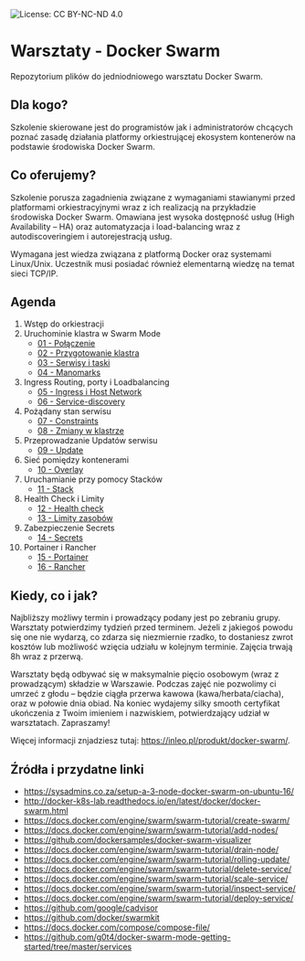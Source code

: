 ![License: CC BY-NC-ND 4.0](https://img.shields.io/badge/License-CC%20BY--NC--ND%204.0-lightgrey.svg)

# Warsztaty - Docker Swarm
Repozytorium plików do jedniodniowego warsztatu Docker Swarm.

## Dla kogo?

Szkolenie skierowane jest do programistów jak i administratorów chcących poznać zasadę działania platformy orkiestrującej ekosystem kontenerów na podstawie środowiska Docker Swarm.

## Co oferujemy?

Szkolenie porusza zagadnienia związane z wymaganiami stawianymi przed platformami orkiestracyjnymi wraz z ich realizacją na przykładzie środowiska Docker Swarm. Omawiana jest wysoka dostępność usług (High Availability – HA) oraz automatyzacja i load-balancing wraz z autodiscoveringiem i autorejestracją usług.

Wymagana jest wiedza związana z platformą Docker oraz systemami Linux/Unix. Uczestnik musi posiadać również elementarną wiedzę na temat sieci TCP/IP.

## Agenda

1.	Wstęp do orkiestracji
2.	Uruchominie klastra w Swarm Mode
    * [01 - Połączenie](https://github.com/inleo-pl/Warsztaty-Docker-Swarm/blob/master/01-Polaczenie)
    * [02 - Przygotowanie klastra](https://github.com/inleo-pl/Warsztaty-Docker-Swarm/blob/master/02-Przygotowanie-klastra)
    * [03 - Serwisy i taski](https://github.com/inleo-pl/Warsztaty-Docker-Swarm/blob/master/03-Serwisy-i-taski)
    * [04 - Manomarks](https://github.com/inleo-pl/Warsztaty-Docker-Swarm/blob/master/04-Manomarks)
3.	Ingress Routing, porty i Loadbalancing
    * [05 - Ingress i Host Network](https://github.com/inleo-pl/Warsztaty-Docker-Swarm/blob/master/05-Ingress-i-Host-Network)
    * [06 - Service-discovery](https://github.com/inleo-pl/Warsztaty-Docker-Swarm/blob/master/06-Service-discovery)
4. Pożądany stan serwisu
    * [07 - Constraints](https://github.com/inleo-pl/Warsztaty-Docker-Swarm/blob/master/07-Constraints)
    * [08 - Zmiany w klastrze](https://github.com/inleo-pl/Warsztaty-Docker-Swarm/blob/master/08-Zmiany-w-klastrze)
5. Przeprowadzanie Updatów serwisu
    * [09 - Update](https://github.com/inleo-pl/Warsztaty-Docker-Swarm/blob/master/09-Update)
6. Sieć pomiędzy kontenerami
    * [10 - Overlay](https://github.com/inleo-pl/Warsztaty-Docker-Swarm/blob/master/10-Overlay)
7. Uruchamianie przy pomocy Stacków
    * [11 - Stack](https://github.com/inleo-pl/Warsztaty-Docker-Swarm/blob/master/11-Stack)
8. Health Check i Limity
    * [12 - Health check](https://github.com/inleo-pl/Warsztaty-Docker-Swarm/blob/master/12-Health-check)
    * [13 - Limity zasobów](https://github.com/inleo-pl/Warsztaty-Docker-Swarm/blob/master/13-Limity-zasobow)
9. Zabezpieczenie Secrets
    * [14 - Secrets](https://github.com/inleo-pl/Warsztaty-Docker-Swarm/blob/master/14-Secrets)
10. Portainer i Rancher
    * [15 - Portainer](https://github.com/inleo-pl/Warsztaty-Docker-Swarm/blob/master/15-Portainer)
    * [16 - Rancher](https://github.com/inleo-pl/Warsztaty-Docker-Swarm/blob/master/16-Rancher)

## Kiedy, co i jak?

Najbliższy możliwy termin i prowadzący podany jest po zebraniu grupy. Warsztaty potwierdzimy tydzień przed terminem. Jeżeli z jakiegoś powodu się one nie wydarzą, co zdarza się niezmiernie rzadko, to dostaniesz zwrot kosztów lub możliwość wzięcia udziału w kolejnym terminie. Zajęcia trwają 8h wraz z przerwą.

Warsztaty będą odbywać się w maksymalnie pięcio osobowym (wraz z prowadzącym) składzie w Warszawie. Podczas zajęć nie pozwolimy ci umrzeć z głodu – będzie ciągła przerwa kawowa (kawa/herbata/ciacha), oraz w połowie dnia obiad. Na koniec wydajemy silky smooth certyfikat ukończenia z Twoim imieniem i nazwiskiem, potwierdzający udział w warsztatach. Zapraszamy!

Więcej informacji znjadziesz tutaj: https://inleo.pl/produkt/docker-swarm/.

## Źródła i przydatne linki

 * https://sysadmins.co.za/setup-a-3-node-docker-swarm-on-ubuntu-16/
 * http://docker-k8s-lab.readthedocs.io/en/latest/docker/docker-swarm.html
 * https://docs.docker.com/engine/swarm/swarm-tutorial/create-swarm/
 * https://docs.docker.com/engine/swarm/swarm-tutorial/add-nodes/
 * https://github.com/dockersamples/docker-swarm-visualizer
 * https://docs.docker.com/engine/swarm/swarm-tutorial/drain-node/
 * https://docs.docker.com/engine/swarm/swarm-tutorial/rolling-update/
 * https://docs.docker.com/engine/swarm/swarm-tutorial/delete-service/
 * https://docs.docker.com/engine/swarm/swarm-tutorial/scale-service/
 * https://docs.docker.com/engine/swarm/swarm-tutorial/inspect-service/
 * https://docs.docker.com/engine/swarm/swarm-tutorial/deploy-service/
 * https://github.com/google/cadvisor
 * https://github.com/docker/swarmkit
 * https://docs.docker.com/compose/compose-file/
 * https://github.com/g0t4/docker-swarm-mode-getting-started/tree/master/services
